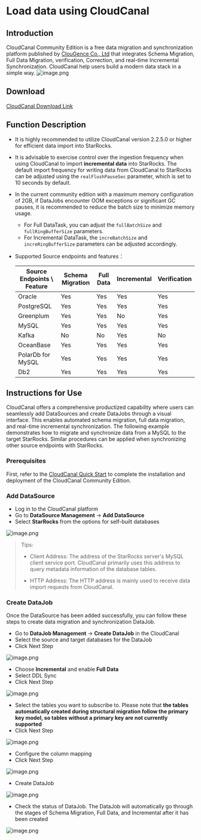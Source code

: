 # Load data using CloudCanal

## Introduction

CloudCanal Community Edition is a free data migration and synchronization platform published by [ClouGence Co., Ltd](https://www.cloudcanalx.com) that integrates Schema Migration, Full Data Migration, verification, Correction, and real-time Incremental Synchronization.
CloudCanal help users build a modern data stack in a simple way.
![image.png](../assets/3.11-1.png)

## Download

[CloudCanal Download Link](https://www.cloudcanalx.com)

## Function Description

- It is highly recommended to utilize CloudCanal version 2.2.5.0 or higher for efficient data import into StarRocks.
- It is advisable to exercise control over the ingestion frequency when using CloudCanal to import **incremental data** into StarRocks. The default import frequency for writing data from CloudCanal to StarRocks can be adjusted using the `realFlushPauseSec` parameter, which is set to 10 seconds by default.
- In the current community edition with a maximum memory configuration of 2GB, if DataJobs encounter OOM exceptions or significant GC pauses, it is recommended to reduce the batch size to minimize memory usage.
  - For Full DataTask, you can adjust the `fullBatchSize` and `fullRingBufferSize` parameters.
  - For Incremental DataTask, the `increBatchSize` and `increRingBufferSize` parameters can be adjusted accordingly.
- Supported Source endpoints and features：

  | Source Endpoints \ Feature | Schema Migration | Full Data | Incremental | Verification |
    | --- | --- | --- | --- | --- |
  | Oracle                     | Yes | Yes | Yes | Yes |
  | PostgreSQL                 | Yes | Yes | Yes | Yes |
  | Greenplum                  | Yes | Yes | No | Yes |
  | MySQL                      | Yes | Yes | Yes | Yes |
  | Kafka                      | No | No | Yes | No |
  | OceanBase                  | Yes | Yes | Yes | Yes |
  | PolarDb for MySQL          | Yes | Yes | Yes | Yes |
  | Db2                        | Yes | Yes | Yes | Yes |

## Instructions for Use

CloudCanal offers a comprehensive productized capability where users can seamlessly add DataSources and create DataJobs through a visual interface. This enables automated schema migration, full data migration, and real-time incremental synchronization. The following example demonstrates how to migrate and synchronize data from a MySQL to the target StarRocks. Similar procedures can be applied when synchronizing other source endpoints with StarRocks.

### Prerequisites

First, refer to the [CloudCanal Quick Start](https://www.cloudcanalx.com/us/cc-doc/quick/quick_start) to complete the installation and deployment of the CloudCanal Community Edition.

### Add DataSource

- Log in to the CloudCanal platform
- Go to **DataSource Management** -> **Add DataSource**
- Select **StarRocks** from the options for self-built databases

![image.png](../assets/3.11-2.png)

> Tips:
>
> - Client Address: The address of the StarRocks server's MySQL client service port. CloudCanal primarily uses this address to query metadata information of the database tables.
>
> - HTTP Address: The HTTP address is mainly used to receive data import requests from CloudCanal.

### Create DataJob

Once the DataSource has been added successfully, you can follow these steps to create data migration and synchronization DataJob.

- Go to **DataJob Management** -> **Create DataJob** in the CloudCanal
- Select the source and target databases for the DataJob
- Click Next Step

![image.png](../assets/3.11-3.png)

- Choose **Incremental** and enable **Full Data**
- Select DDL Sync
- Click Next Step

![image.png](../assets/3.11-4.png)

- Select the tables you want to subscribe to. Please note that **the tables automatically created during structural migration follow the primary key model, so tables without a primary key are not currently supported**
- Click Next Step

![image.png](../assets/3.11-5.png)

- Configure the column mapping
- Click Next Step

![image.png](../assets/3.11-6.png)

- Create DataJob

![image.png](../assets/3.11-7.png)

- Check the status of DataJob. The DataJob will automatically go through the stages of Schema Migration, Full Data, and Incremental after it has been created

![image.png](../assets/3.11-8.png)
